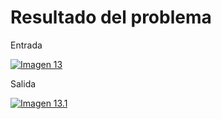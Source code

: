 <h1>Resultado del problema</h1>

Entrada

[![Imagen 13](https://i.postimg.cc/ZRtsC03g/Screenshot-8.png)](https://postimg.cc/gwsH7zgq)

Salida

[![Imagen 13.1](https://i.postimg.cc/26Qcvm75/Screenshot-9.png)](https://postimg.cc/qh7xVPYf)

